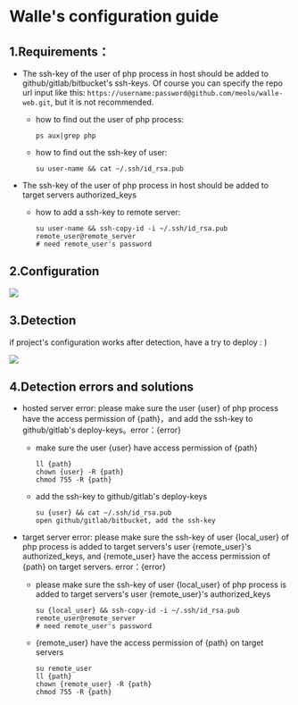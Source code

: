 Walle's configuration guide
==========================

1.Requirements：
--------------

* The ssh-key of the user of php process in host should be added to github/gitlab/bitbucket's ssh-keys. Of course you can specify the repo url input like this: `https://username:password@github.com/meolu/walle-web.git`, but it is not recommended.
    * how to find out the user of php process:

        ```
        ps aux|grep php
        ```
    * how to find out the ssh-key of user:

        ```
        su user-name && cat ~/.ssh/id_rsa.pub
        ```
* The ssh-key of the user of php process in host should be added to target servers authorized_keys
    * how to add a ssh-key to remote server:

        ```
        su user-name && ssh-copy-id -i ~/.ssh/id_rsa.pub remote_user@remote_server
        # need remote_user's password
        ```

2.Configuration
---------------

![](https://github.com/meolu/walle-web/blob/master/screenshots/task-en.jpg)

3.Detection
-----------

if project's configuration works after detection, have a try to deploy : )

![](https://github.com/meolu/walle-web/blob/master/screenshots/detection-en.png)

4.Detection errors and solutions
-------------------------------

- hosted server error: please make sure the user {user} of php process have the access permission of {path}，and add the ssh-key to github/gitlab\'s deploy-keys。error：{error}
    - make sure the user {user} have access permission of {path}

        ```
        ll {path}
        chown {user} -R {path}
        chmod 755 -R {path}
        ```
    - add the ssh-key to github/gitlab\'s deploy-keys

        ```
        su {user} && cat ~/.ssh/id_rsa.pub
        open github/gitlab/bitbucket, add the ssh-key
        ```
- target server error: please make sure the ssh-key of user {local_user} of php process is added to target servers\'s user {remote_user}\'s authorized_keys, and {remote_user} have the access permission of {path} on target servers. error：{error}
    - please make sure the ssh-key of user {local_user} of php process is added to target servers\'s user {remote_user}\'s authorized_keys

        ```
        su {local_user} && ssh-copy-id -i ~/.ssh/id_rsa.pub remote_user@remote_server
        # need remote_user's password
        ```
    - {remote_user} have the access permission of {path} on target servers

        ```
        su remote_user
        ll {path}
        chown {remote_user} -R {path}
        chmod 755 -R {path}
        ````

